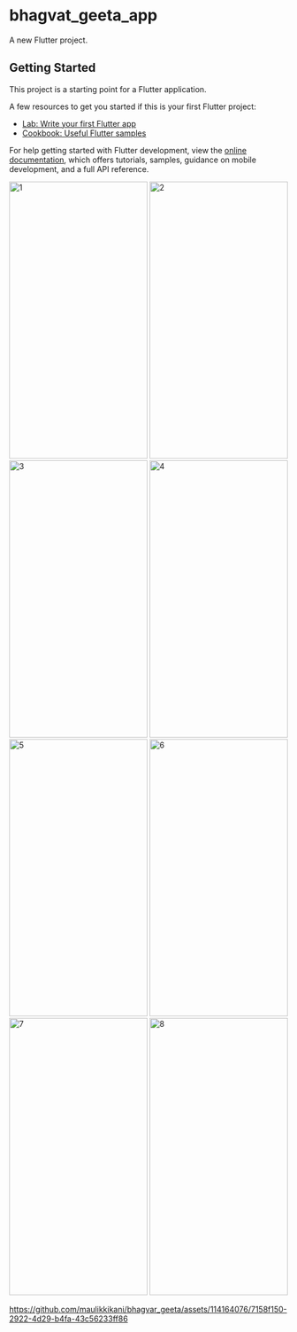# bhagvat_geeta_app

A new Flutter project.

## Getting Started

This project is a starting point for a Flutter application.

A few resources to get you started if this is your first Flutter project:

- [Lab: Write your first Flutter app](https://docs.flutter.dev/get-started/codelab)
- [Cookbook: Useful Flutter samples](https://docs.flutter.dev/cookbook)

For help getting started with Flutter development, view the
[online documentation](https://docs.flutter.dev/), which offers tutorials,
samples, guidance on mobile development, and a full API reference.

<img width="250" height="500" alt="1" src=https://github.com/maulikkikani/bhagvar_geeta/assets/114164076/4e6b71de-a67b-4e46-9a76-e5f585b7632b>
<img width="250" height="500" alt="2" src=https://github.com/maulikkikani/bhagvar_geeta/assets/114164076/fa14aaf6-5c5a-4823-8dcf-00d95d763461>
<img width="250" height="500" alt="3" src=https://github.com/maulikkikani/bhagvar_geeta/assets/114164076/a26b5933-abe3-4a51-a0d8-b274fba2926e>
<img width="250" height="500" alt="4" src=https://github.com/maulikkikani/bhagvar_geeta/assets/114164076/ca2537f1-baff-4a56-aac9-ab4a077bf9f3>
<img width="250" height="500" alt="5" src=https://github.com/maulikkikani/bhagvar_geeta/assets/114164076/148247cf-4bc0-42e3-bc77-d881c6a599e6>
<img width="250" height="500" alt="6" src=https://github.com/maulikkikani/bhagvar_geeta/assets/114164076/92f74524-a6d7-4581-a6ca-83f3c13b8ec2>
<img width="250" height="500" alt="7" src=https://github.com/maulikkikani/bhagvar_geeta/assets/114164076/c2db0d14-17b5-469f-a640-978672f61a84>
<img width="250" height="500" alt="8" src=https://github.com/maulikkikani/bhagvar_geeta/assets/114164076/2cada0c3-4739-412b-a119-075bd78d214d>






https://github.com/maulikkikani/bhagvar_geeta/assets/114164076/7158f150-2922-4d29-b4fa-43c56233ff86










